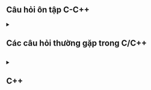 ## Câu hỏi ôn tập C-C++ 
<details> 
<summary><h2> Các câu hỏi thường gặp trong C/C++<h2></summary>
<details>
    <summary><h3>⭐Tại sao lại sử dụng ngôn ngữ C<h3></summary>
    
C có nhiều ưu điểm chẳng hạn như : về mặc tốc độ, tính linh hoạt tính module và khả năng mở rộng. đặc biệt nó gần với ngôn ngữ máy cho khả năng linh hoạt vể kiểm soát vùng nhớ tác động lên phần cứng sâu hơn. 
</details>

<details>
    <summary><h3>⭐ Điểm khác biệt C/C++ <h3></summary>

C là ngôn ngữ cơ sở nền tảng cho nhiều ngôn ngữ khác, trong đó bao gồm c++, vì vậy c và c++ có nhiều điểm khác biệt nhau. C theo hướng thủ tục còn c++ hướng đối tượng. 
    
Hướng thủ tục là c chia nhỏ chương trình thành các hàm và hoạt động theo trình tự nhất định. C được trình bài theo hướng tuyến tính thông qua các hàm không có khái niệm lớp hay đối tượng như c++. các hàm của C thì hoạt động độc lập và không có khái niệm đóng gói hay kế thừa như c++.

Về biến thì các biến toàn cục và cục bộ được dùng để chia sẽ dữ liệu giữa giữa các hàm nhưng không có khả năng ẩn nó bên trong 1 đối tuọng .

Quy trình thực thi: thì C thực thi từ trên xuống dưới theo thứ tự, Không có khả năng Đa hình nay nạp chồng 1 cách linh hoạt như c++.

</details>

<details>
    <summary><h3> ⭐ Làm thế nào để tăng và giảm trong C <h3></summary>

++variable or variable++ 

> Sự khác nhau của chúng

++variable : Tăng trước sau dó mới dùng giá trị đó 
```c
int i = 7;
int x = 3;
int c = 7 + (++x) = 11;
```
variable++ : dùng rồi mới tăng 
```c
int i = 7;
int x = 3;
int c = 7 + (x++) = 10;
```

</details>

<details>
    <summary><h3>⭐ Khái niệm con trỏ treo lơ lửng trong C<h3></summary>

Là 1 con trỏ đến 1 vùng nhớ được giải phóng hay đến vùng nhớ k hợp lệ. Khi một con trỏ trở thành con trỏ lơ lửng việc sử dụng sẽ gây ra hậu quả không mông muốn. Khi ta cố gắng tri cập vào địa chỉ của con trỏ lơ lững ta có thể gặp lỗi runtime hay crash hoặc kết quả không đoán trước được.

</details>

<details>
    <summary><h3>⭐ Cách để bạn có thể lấy được dữ liệu người dùng <h3></summary>

Dùng scanf() để đọc giá trị từ bàn phím. Đọc dữ liệu theo các định dạng đã được chỉ định 
</details>

<details>
    <summary><h3>⭐ So sánh global variable và local variable <h3></summary>

- Về thời gian tồn tại
    G_var : tồn tại đến khi chương trình kết thúc.
    L_var : tồn tại trong func mà nó được khởi tạo và sẽ đươc giải phóng khi func kết thúc.
    Static L_var : sẽ tồn tại đến khi chương trình kết thúc. nhưng nó chỉ được gọi tại func khai báo nó. và giữ nguyên giá trị khi được gọi lại tại hàm.
- Về vị trí lưu trữ : 
    G_var: được lưu ở phân vùng data or bss tùy thuộc vào cách khai báo.
    L_var: được lưu tại phân vùng stack của bộ nhớ.
    static l_var : được lưu tương tự như G_var. 

</details>

<details>
    <summary><h3>⭐ String có phải là một kiểu dữ liệu không <h3></summary>

- String không phải là một kiểu dữ liệu nguyên thủy. thay vào đó chuổi trong C được biểu diễn thông qua một mảng ký tự(char []) được kết thúc bằng '\0' null character.
- String có thể được khai báo ở stack head hay là cả .rodata (read only data) dùng con trỏ để trỏ đến phân vùng đó.

</details>

<details>
    <summary><h3>⭐ Library<h3></summary>
Có 2 loại lib là static lib và dynamic lib(shared lib)
>> Sự khác nhau giữa chúng 
    Static lib : là tập hợp các file object đã biên dịch sẵn liên kết lại thành 1 file .a (unix) hay lib(win) Khi biên dịch toàn bộ mã cần thiết từ static lib sẽ được nhúng thảng vào file thực thi . 
    = load nhanh hơn không cần reslove symbol lúc runtime 
    = file thực thi lớn, cần build lại chương trình lúc cập nhật, có thể taoj bản dư thừa củ cùng một thư viện dùng các ứng dụng khác nhau 
    dynamic lib: là thư viện biên dịch riêng biệt .so (unix) hay .dll (win) khi biên dịch chỉ thông tin metadata và sysbol được nhúng vào file thực thi 
    = kích thước file thực thi nhỏ hơn, dễ cập nhật thư viện mà không cần build lại chương trình, các ứng dụng khác nhau có thể dùng chung 1 bản thư viện 
    = Phụ thuộc vào file trên hệ thống thiếu .so hay dll sẽ không chạy, việc resolve symbol có thể mất thời gian lúc runtime, rủi ro version mismatch
</details>

<details>
    <summary><h3>⭐ Khái niệm statck trong C/c++<h3></summary>

là dạng cấu trúc dữ liệu FILO: có nghĩa là dữ liệu đưa vào đầu tiên sẽ nằm dưới đái và khi lấy ra sẽ lấy từ trên xuống.
Stack có bộ nhớ rất thấp tùy thuộc vào kiến trúc hệ điều hành. nếu khai báo vượt quá sẽ gây ra lỗi tràn stack (Stack overflow)
</details>

<details>
    <summary><h3>⭐ Điều gì xảy ra khi một ngoại lệ (exception) được ném ra và không được bắt<h3></summary>

- Ứng dụng bị dừng đột ngột : hệ điều hành trình biên dịch sẽ chấm dứt quá trình thực thi của chương trình để ngăn chặn hành vi không mong muốn 
- Thông báo lỗi hệ thống
- Rò rỉ tài nguyên : Ngoại lệ xảy ra trong khi tài nguyên như tệp tin, bộ nhớ hoặc kết nối mạng đang được sử dụng mà không có cơ chế giải phóng có thể dẫn đến rò rỉ tài nguyên.
- Trạng thái không nhất quán : Nếu chương trình thực hiện 1 thao tác quan trọng(ví dụ như cập nhật dữ liệu) dữ liệu có thể bị sai lệch hoặc không được lưu trữ đầy đủ 
- Ảnh hưởng đến trạng thái người dùng : Trong các ứng dụng giao diện người dùng một ngoại lệ không được xử lý có thể khiến ứng dụng bị treo .
</details>

<details>
    <summary><h3>⭐ Điều gì xảy ra khi ta cố gắn giải phóng con trỏ đã giải phóng trc đó <h3></summary>

- Lỗi segmentation fault Hệ thống có thể phát hiện lỗi truy cập bộ nhớ không hợp lệ và chấm dứt chương trình với lỗi segmentation fault 
- Lỗi khó đoán định : Bộ nhớ có thể thay đổi không mong muốn, dẫn đến hành vi kỳ lại trong chương trình mà khó xác định nguyên nhân .
- Rò rỉ hoặc hỏng bộ nhớ: một số hệ thống quản lý bộ nhớ có thể cấp phát lại vùng nhớ bị giải phóng, gây ra lỗi truy suất dữ liệu hoặc chương trình treo.
- Lỗ hỏng bảo mật 
</details>

<details>
    <summary><h3>⭐ Cấu trúc dữ liệu tree<h3></summary>

- Là một kiểu cấu trúc phân cấp trong đó mỗi phần tử(node) có thể có nhiều phần tử con Một số loại cây phổ biến 

Binary tree(cây nhị phân) : mỗi note có tối đa 2 phần tử con  
binary search tree cây nhị phân có tính chất đặt biệt. Với mỗi node, tất cả các giá trị bên trái nhỏ hơn node và các giá trị bên phải lớn hơn node 
B-tree : được dùng trong nhiều hệ thống tệp
AVL-tree Cây Bts có thêm tập tính cân bằng để đảm bảo hiệu xuất tốt khi tìm kiếm.  
</details>

<details>
    <summary><h3>⭐ Khái niệm binary tree<h3></summary>

-> cấu trúc dữ liệu dạng cây mỗi node có tối đa 2 node con một bên trái 1 bên phải , có 1 node root từ đó các node con được xây dựng dựa trên node root. 
-> Có thể rỗng, tức là không có node nào. 

</details>

<details>
<summary><h3>⭐ Sự khác biệt của delete và delete [] trong c++<h3></summary>

-> cả 2 đều được dùng để giải phóng bộ nhớ của một đối tượng được cấp phát bằng new.
->> delete : giải phóng một đối tượng được cấp phát bằng new.
->> delete[] : giải phóng một mảng đối tưởng cấp phát bằng new[].
</details>

<details>
<summary><h3>⭐  <h3></summary>
</details>
</details>

<details>
<summary><h2> C++ <h2></summary>

<details>
<summary><h3>mdi-home  Class and Object<h3></summary>

-> Class là gì :  class là một kiểu cấu trúc dữ liệu trong c++ do người dùng tự định nghĩa dùng để mô tả các thuộc tính và phương thức. class là một khuôn mẫu sẽ không tốn bộ nhớ ram cho đến khi được dùng để khởi tạo.
-> object là gì : là 1 đối tượng được khai báo tư class và nó sẽ chiếm một vùng nhớ cụ thể trên ram để lưu trữ dữ liệu và cung cấp các phương thức của class.

<details>
<summary><h4>=>> Constructor and destructor <h4></summary>
-> Constructor là gì : Constructor là 1 phương thức đặt biệt, được gọi khi khởi tạo object. mục đích là khởi tạo giá trị ban đầu cho obj. 
->> Đặc điểm : có trùng tên với class và không có kiểu trả về kể cả kiểu void, có thể overload được với các parameter khác nhau.

-> Destructor  là gì : ngược lại với destructor là 1 phương thức được gọi tự động khi object ra khỏi phạm vi hoạt động hoặc bị giải phóng.
->> Đặc điểm : giống tên class nhưng có dấu ngã và kcos tham số và k overload.

</details>
<details>
<summary><h4>=>> Copy constructor<h4></summary>

-> là 1 contructor đặt biệt để tạo 1 đối tương mới bằng cách sao chep giá trị của 1 obj hiện có. nó được dùng nếu bạn muốn đảm bảo quá trình copy 1 cách chính xác và và kiểm soát được hành vi sao chep. 
->> Tham số truyền vào là 1 tham chiếu hằng đến 1 obj 
->> copy là 1 khái niệm và deep copy hay shallow là 1 quá trình thực hiện 

```c++
class obj1 {
    public:
    int x ;
    obj1(int a) : x(a){}
    obj1(const obj1 &a){
        x = a.x;
    }
};

int main(void){
    obj1 myObj(2);
    obj1 my_2 = myObj;
    printf("%d",my_2.x); // => out 2
    return 0;
}
```
</details>
<details>
<summary><h4>=>> Move constructor <h4></summary>

-> Move constructor la gi : là 1 constructỏ đặc biệt thay vì sao chép lại nó sẽ lấy giá trị của 1 obj sẵn có và đặt giá trị của obj có sẵn về trạng thái hợp lệ nhưng rỗng (con trỏ của đối tượng cũng sẽ là con trỏ null pointer) 

-> ứng dụng: khi làm việc với dữ liệu lớn(như mảng hay danh sách hoặc đối tượng có vùng nhớ động) thì giúp giảm tài nguyên và tối ưu chi phí. đảm bảo thao tác nhanh chống mà không tạo ra bản sao.

```c++
class obj1 {
    public:
    int* x ;
    obj1(int a) : x(a){}
    obj1(obj1 &&a){
        x =new int(a.x);
    }
};

int main (void){
    obj1 my_1(2);
    obj1 my_2 = std::move(my_1);
    my_1.x ; /// khong co gi
    my_2.x ; /// 2
}
```
</details>

<details>
<summary><h4>=>> Shallow copy <h4></summary>

-> tạo bản sao chứa tham chiếu hoặc con trỏ đến dữ liệu góc thay vì sao chép toàn bộ. vì vậy khi thay đổi giá trị thì đối tượng gốc cũng bị ảnh hưởng. do cùng tham chiếu đến 1 địa chỉ.
-> lưu ý shallow copy có thể gây lỗi , đặt biệt trong trường hợp giải phóng bộ nhớ. con trỏ obj còn lại sẽ bị tình trạng con trỏ lơ lửng.
```c++
class obj1 {
    public:
    int* x ;
    obj1(int a) {
        x = new int (a);
    }
    obj1(const obj1 &a){
        x =a.x;
    }
};

int main (void){
    obj1 my_1(2);
    obj1 my_2 = my_1;
    my_1.x ; /// 2
    my_2.x ; /// 2
}
```
</details>
<summary><h4>=>> Deep copy  <h4></summary>

-> là cách sao chép mà các đối tượng bằng cachs nhân bản hoàn toàn và nó đều đọc lập và không chia sẽ vùng nhớ với đối tượng gốc.
```c++
class obj1 {
    public:
    int* x ;
    obj1(int a) {
        x = new int (a);
    }
    obj1(const obj1 &a){
        x =new int (*a.x);
    }
};

int main (void){
    obj1 my_1(2);
    obj1 my_2 = my_1;
    my_1.x ; /// 2
    my_2.x ; /// 2
    *my_2.x =3;
    my_1.x ; /// 2
    my_2.x ; /// 3  
}
```

</details>
<details>
<summary><h4>=>> Friend  <h4></summary>

-> dungf để khai báo một hàm hoặc 1 class là bạn bè của 1 class khác khi 1 hàm hoặc 1 class đuocwj khai báo friend nó có quyền truy cập vào các thành viên (private) or protected mặc dù theo mặc định thì các hàm này chỉ cps thể truy cập từ bên trong class.
```c++
class myObj{
    private : 
    int x;
    public :
    myObj(int a) : x(a){}

    friend void display (const myObj &obj);
}

void display (const myObj &obj){
    printf("%d", obj.x);
}

int main (){
    myObj o1(1);
    display(o1); // 1
    return 0;
}
/////////////////
class myObj{
    private : 
    int x;
    public :
    myObj(int a) : x(a){}

    friend class B;
}
class B{
    public:
    void display (const myObj &obj){
    printf("%d", obj.x);
}
}

int main (){
    myObj o1(1);
    B o2;
    o2.display(o1); // 1
    return 0;
}
```
</details>
<details>
<summary><h4>=>> this pointer <h4></summary>

-> COn tror this được sử dụng bên trong class giúp tham chiếu đến đối tượng hiện tại đang goi thành viên của class. 

->> Chỉ dùng bên trong class luôn trỏ đến đối tượng hiện tại tức là đối tượng mà phương thức đó đang gọi giúp tham chiếu đến chính đối tượng hiện tại đâg gọi thành viên của class. Hữu ích khi có sự trùng lập giữa biến và tham số giúp phân biệt rõ ràng hơn

</details>
</details>
</details>
